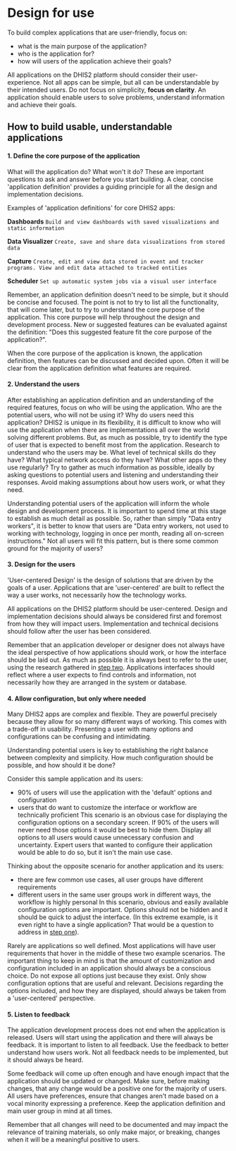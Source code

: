 # Design for use

To build complex applications that are user-friendly, focus on:
- what is the main purpose of the application?
- who is the application for?
- how will users of the application achieve their goals?

All applications on the DHIS2 platform should consider their user-experience. Not all apps can be simple, but all can be understandable by their intended users. Do not focus on simplicity, **focus on clarity**. An application should enable users to solve problems, understand information and achieve their goals.

## How to build usable, understandable applications

#### 1. Define the core purpose of the application
What will the application do? What won't it do? These are important questions to ask and answer before you start building. A clear, concise 'application definition' provides a guiding principle for all the design and implementation decisions.

Examples of 'application definitions' for core DHIS2 apps:

**Dashboards**
`Build and view dashboards with saved visualizations and static information`

**Data Visualizer**
`Create, save and share data visualizations from stored data`

**Capture**
`Create, edit and view data stored in event and tracker programs. View and edit data attached to tracked entities`

**Scheduler**
`Set up automatic system jobs via a visual user interface`

Remember, an application definition doesn't need to be simple, but it should be concise and focused. The point is not to try to list all the functionality, that will come later, but to try to understand the core purpose of the application. This core purpose will help throughout the design and development process. New or suggested features can be evaluated against the definition: "Does this suggested feature fit the core purpose of the application?".

When the core purpose of the application is known, the application definition, then features can be discussed and decided upon. Often it will be clear from the application definition what features are required.

#### 2. Understand the users
After establishing an application definition and an understanding of the required features, focus on who will be using the application. Who are the potential users, who will not be using it? Why do users need this application? DHIS2 is unique in its flexibility, it is difficult to know who will use the application when there are implementations all over the world solving different problems. But, as much as possible, try to identify the type of user that is expected to benefit most from the application. Research to understand who the users may be. What level of technical skills do they have? What typical network access do they have? What other apps do they use regularly? Try to gather as much information as possible, ideally by asking questions to potential users and listening and understanding their responses. Avoid making assumptions about how users work, or what they need.

Understanding potential users of the application will inform the whole design and development process. It is important to spend time at this stage to establish as much detail as possible. So, rather than simply "Data entry workers", it is better to know that users are "Data entry workers, not used to working with technology, logging in once per month, reading all on-screen instructions." Not all users will fit this pattern, but is there some common ground for the majority of users?

#### 3. Design for the users
'User-centered Design' is the design of solutions that are driven by the goals of a user. Applications that are 'user-centered' are built to reflect the way a user works, not necessarily how the technology works.

All applications on the DHIS2 platform should be user-centered. Design and implementation decisions should always be considered first and foremost from how they will impact users. Implementation and technical decisions should follow after the user has been considered.

Remember that an application developer or designer does not always have the ideal perspective of how applications should work, or how the interface should be laid out. As much as possible it is always best to refer to the user, using the research gathered in [step two](#2-understand-the-users). Applications interfaces should reflect where a user expects to find controls and information, not necessarily how they are arranged in the system or database.


#### 4. Allow configuration, but only where needed
Many DHIS2 apps are complex and flexible. They are powerful precisely because they allow for so many different ways of working. This comes with a trade-off in usability. Presenting a user with many options and configurations can be confusing and intimidating.

Understanding potential users is key to establishing the right balance between complexity and simplicity. How much configuration should be possible, and how should it be done?

Consider this sample application and its users:
- 90% of users will use the application with the 'default' options and configuration
- users that do want to customize the interface or workflow are technically proficient
This scenario is an obvious case for displaying the configuration options on a secondary screen. If 90% of the users will never need those options it would be best to hide them. Display all options to all users would cause unnecessary confusion and uncertainty. Expert users that wanted to configure their application would be able to do so, but it isn't the main use case.

Thinking about the opposite scenario for another application and its users:
- there are few common use cases, all user groups have different requirements
- different users in the same user groups work in different ways, the workflow is highly personal
In this scenario, obvious and easily available configuration options are important. Options should not be hidden and it should be quick to adjust the interface. (In this extreme example, is it even right to have a single application? That would be a question to address in [step one](#1-define-the-core-purpose-of-the-application)).

Rarely are applications so well defined. Most applications will have user requirements that hover in the middle of these two example scenarios. The important thing to keep in mind is that the amount of customization and configuration included in an application should always be a conscious choice. Do not expose all options just because they exist. Only show configuration options that are useful and relevant. Decisions regarding the options included, and how they are displayed, should always be taken from a 'user-centered' perspective.


#### 5. Listen to feedback
The application development process does not end when the application is released. Users will start using the application and there will always be feedback. It is important to listen to all feedback. Use the feedback to better understand how users work. Not all feedback needs to be implemented, but it should always be heard.

Some feedback will come up often enough and have enough impact that the application should be updated or changed. Make sure, before making changes, that any change would be a positive one for the majority of users. All users have preferences, ensure that changes aren't made based on a vocal minority expressing a preference. Keep the application definition and main user group in mind at all times.

Remember that all changes will need to be documented and may impact the relevance of training materials, so only make major, or breaking, changes when it will be a meaningful positive to users.
